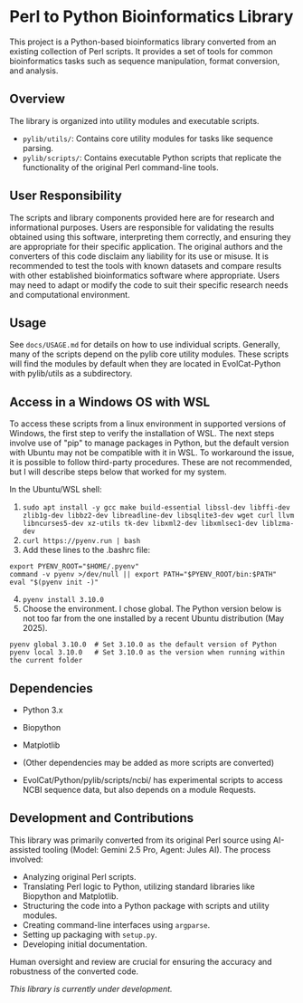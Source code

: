 # Perl to Python Bioinformatics Library

This project is a Python-based bioinformatics library converted from an existing collection of Perl scripts. It provides a set of tools for common bioinformatics tasks such as sequence manipulation, format conversion, and analysis.

## Overview

The library is organized into utility modules and executable scripts.
- `pylib/utils/`: Contains core utility modules for tasks like sequence parsing.
- `pylib/scripts/`: Contains executable Python scripts that replicate the functionality of the original Perl command-line tools.

## User Responsibility

The scripts and library components provided here are for research and informational purposes. Users are responsible for validating the results obtained using this software, interpreting them correctly, and ensuring they are appropriate for their specific application. The original authors and the converters of this code disclaim any liability for its use or misuse. It is recommended to test the tools with known datasets and compare results with other established bioinformatics software where appropriate. Users may need to adapt or modify the code to suit their specific research needs and computational environment.

## Usage

See `docs/USAGE.md` for details on how to use individual scripts. Generally, many of the scripts depend on the pylib core utility modules. These scripts will find the modules by default when they are located in EvolCat-Python with pylib/utils as a subdirectory.

## Access in a Windows OS with WSL

To access these scripts from a linux environment in supported versions of Windows, the first step to verify the installation of WSL. The next steps involve use of "pip" to manage packages in Python, but the default version with Ubuntu may not be compatible with it in WSL. To workaround the issue, it is possible to follow third-party procedures. These are not recommended, but I will describe steps below that worked for my system.

In the Ubuntu/WSL shell:
1. ```sudo apt install -y gcc make build-essential libssl-dev libffi-dev zlib1g-dev libbz2-dev libreadline-dev libsqlite3-dev wget curl llvm libncurses5-dev xz-utils tk-dev libxml2-dev libxmlsec1-dev liblzma-dev```
2. ```curl https://pyenv.run | bash```
3. Add these lines to the .bashrc file:
```
export PYENV_ROOT="$HOME/.pyenv"
command -v pyenv >/dev/null || export PATH="$PYENV_ROOT/bin:$PATH"
eval "$(pyenv init -)"
```
4. ```pyenv install 3.10.0```
5. Choose the environment. I chose global. The Python version below is not too far from the one installed by a recent Ubuntu distribution (May 2025).
```
pyenv global 3.10.0  # Set 3.10.0 as the default version of Python
pyenv local 3.10.0   # Set 3.10.0 as the version when running within the current folder
```

## Dependencies

- Python 3.x
- Biopython
- Matplotlib
- (Other dependencies may be added as more scripts are converted)

- EvolCat/Python/pylib/scripts/ncbi/ has experimental scripts to access NCBI sequence data, but also depends on a module Requests.

## Development and Contributions

This library was primarily converted from its original Perl source using AI-assisted tooling (Model: Gemini 2.5 Pro, Agent: Jules AI). The process involved:
*   Analyzing original Perl scripts.
*   Translating Perl logic to Python, utilizing standard libraries like Biopython and Matplotlib.
*   Structuring the code into a Python package with scripts and utility modules.
*   Creating command-line interfaces using `argparse`.
*   Setting up packaging with `setup.py`.
*   Developing initial documentation.

Human oversight and review are crucial for ensuring the accuracy and robustness of the converted code.

*This library is currently under development.*
